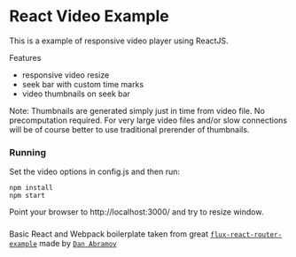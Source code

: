 React Video Example
=========================

This is a example of responsive video player using ReactJS.

Features

* responsive video resize
* seek bar with custom time marks
* video thumbnails on seek bar

Note: Thumbnails are generated simply just in time from video file. No precomputation required. For very large video files and/or slow connections will be of course better to use traditional prerender of thumbnails. 

### Running

Set the video options in config.js and then run:

```
npm install
npm start
```

Point your browser to http://localhost:3000/ and try to resize window.

### 

Basic React and Webpack boilerplate taken from great [`flux-react-router-example`](https://github.com/gaearon/flux-react-router-example/) made by [`Dan Abramov`](https://github.com/gaearon/)
